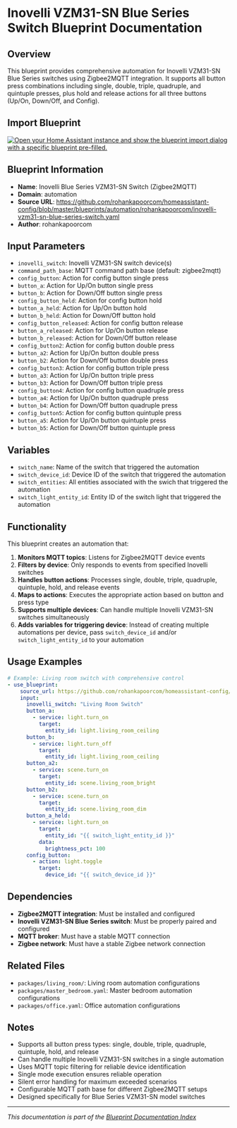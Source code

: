 # Inovelli VZM31-SN Blue Series Switch Blueprint Documentation

## Overview
This blueprint provides comprehensive automation for Inovelli VZM31-SN Blue Series switches using Zigbee2MQTT integration. It supports all button press combinations including single, double, triple, quadruple, and quintuple presses, plus hold and release actions for all three buttons (Up/On, Down/Off, and Config).

## Import Blueprint

[![Open your Home Assistant instance and show the blueprint import dialog with a specific blueprint pre-filled.](https://my.home-assistant.io/badges/blueprint_import.svg)](https://my.home-assistant.io/redirect/blueprint_import/?blueprint_url=https%3A//github.com/rohankapoorcom/homeassistant-config/blob/master/blueprints/automation/rohankapoorcom/inovelli-vzm31-sn-blue-series-switch.yaml)

## Blueprint Information
- **Name**: Inovelli Blue Series VZM31-SN Switch (Zigbee2MQTT)
- **Domain**: automation
- **Source URL**: https://github.com/rohankapoorcom/homeassistant-config/blob/master/blueprints/automation/rohankapoorcom/inovelli-vzm31-sn-blue-series-switch.yaml
- **Author**: rohankapoorcom

## Input Parameters
- `inovelli_switch`: Inovelli VZM31-SN switch device(s)
- `command_path_base`: MQTT command path base (default: zigbee2mqtt)
- `config_button`: Action for config button single press
- `button_a`: Action for Up/On button single press
- `button_b`: Action for Down/Off button single press
- `config_button_held`: Action for config button hold
- `button_a_held`: Action for Up/On button hold
- `button_b_held`: Action for Down/Off button hold
- `config_button_released`: Action for config button release
- `button_a_released`: Action for Up/On button release
- `button_b_released`: Action for Down/Off button release
- `config_button2`: Action for config button double press
- `button_a2`: Action for Up/On button double press
- `button_b2`: Action for Down/Off button double press
- `config_button3`: Action for config button triple press
- `button_a3`: Action for Up/On button triple press
- `button_b3`: Action for Down/Off button triple press
- `config_button4`: Action for config button quadruple press
- `button_a4`: Action for Up/On button quadruple press
- `button_b4`: Action for Down/Off button quadruple press
- `config_button5`: Action for config button quintuple press
- `button_a5`: Action for Up/On button quintuple press
- `button_b5`: Action for Down/Off button quintuple press

## Variables
- `switch_name`: Name of the switch that triggered the automation
- `switch_device_id`: Device ID of the switch that triggered the automation
- `switch_entities`: All entities associated with the swich that triggered the automation
- `switch_light_entity_id`: Entity ID of the switch light that triggered the automation

## Functionality
This blueprint creates an automation that:

1. **Monitors MQTT topics**: Listens for Zigbee2MQTT device events
2. **Filters by device**: Only responds to events from specified Inovelli switches
3. **Handles button actions**: Processes single, double, triple, quadruple, quintuple, hold, and release events
4. **Maps to actions**: Executes the appropriate action based on button and press type
5. **Supports multiple devices**: Can handle multiple Inovelli VZM31-SN switches simultaneously
6. **Adds variables for triggering device**: Instead of creating multiple automations per device, pass `switch_device_id` and/or `switch_light_entity_id` to your automation

## Usage Examples
```yaml
# Example: Living room switch with comprehensive control
- use_blueprint:
    source_url: https://github.com/rohankapoorcom/homeassistant-config/blob/master/blueprints/automation/rohankapoorcom/inovelli-vzm31-sn-blue-series-switch.yaml
    input:
      inovelli_switch: "Living Room Switch"
      button_a:
        - service: light.turn_on
          target:
            entity_id: light.living_room_ceiling
      button_b:
        - service: light.turn_off
          target:
            entity_id: light.living_room_ceiling
      button_a2:
        - service: scene.turn_on
          target:
            entity_id: scene.living_room_bright
      button_b2:
        - service: scene.turn_on
          target:
            entity_id: scene.living_room_dim
      button_a_held:
        - service: light.turn_on
          target:
            entity_id: "{{ switch_light_entity_id }}"
          data:
            brightness_pct: 100
      config_button:
        - action: light.toggle
          target:
            device_id: "{{ switch_device_id }}" 
```

## Dependencies
- **Zigbee2MQTT integration**: Must be installed and configured
- **Inovelli VZM31-SN Blue Series switch**: Must be properly paired and configured
- **MQTT broker**: Must have a stable MQTT connection
- **Zigbee network**: Must have a stable Zigbee network connection

## Related Files
- `packages/living_room/`: Living room automation configurations
- `packages/master_bedroom.yaml`: Master bedroom automation configurations
- `packages/office.yaml`: Office automation configurations

## Notes
- Supports all button press types: single, double, triple, quadruple, quintuple, hold, and release
- Can handle multiple Inovelli VZM31-SN switches in a single automation
- Uses MQTT topic filtering for reliable device identification
- Single mode execution ensures reliable operation
- Silent error handling for maximum exceeded scenarios
- Configurable MQTT path base for different Zigbee2MQTT setups
- Designed specifically for Blue Series VZM31-SN model switches

---

*This documentation is part of the [Blueprint Documentation Index](../README.md)*
